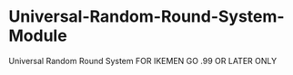 # Universal-Random-Round-System-Module
Universal Random Round System FOR IKEMEN GO .99 OR LATER ONLY

